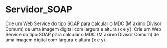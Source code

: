 # Servidor_SOAP
Crie um Web Service do tipo SOAP para calcular o MDC (Mˊaximo Divisor Comum) de uma imagem digital com largura e altura (x e y).
Crie um Web Service do tipo SOAP para calcular o MDC (Mˊaximo Divisor Comum)
de uma imagem digital com largura e altura (x e y).
